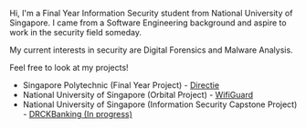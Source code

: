 Hi, I'm a Final Year Information Security student from National University of Singapore. I came from a Software Engineering background and aspire to work in the security field someday.

My current interests in security are Digital Forensics and Malware Analysis. 


Feel free to look at my projects!

* Singapore Polytechnic (Final Year Project) - [Directie](https://github.com/pinyoko573/directie)
* National University of Singapore (Orbital Project) - [WifiGuard](https://github.com/pinyoko573/SponsoredByPekoVPN)
* National University of Singapore (Information Security Capstone Project) - [DRCKBanking (In progress)](#)
<!--
**pinyoko573/pinyoko573** is a ✨ _special_ ✨ repository because its `README.md` (this file) appears on your GitHub profile.

Here are some ideas to get you started:

- 🔭 I’m currently working on ...
- 🌱 I’m currently learning ...
- 👯 I’m looking to collaborate on ...
- 🤔 I’m looking for help with ...
- 💬 Ask me about ...
- 📫 How to reach me: ...
- 😄 Pronouns: ...
- ⚡ Fun fact: ...
-->
